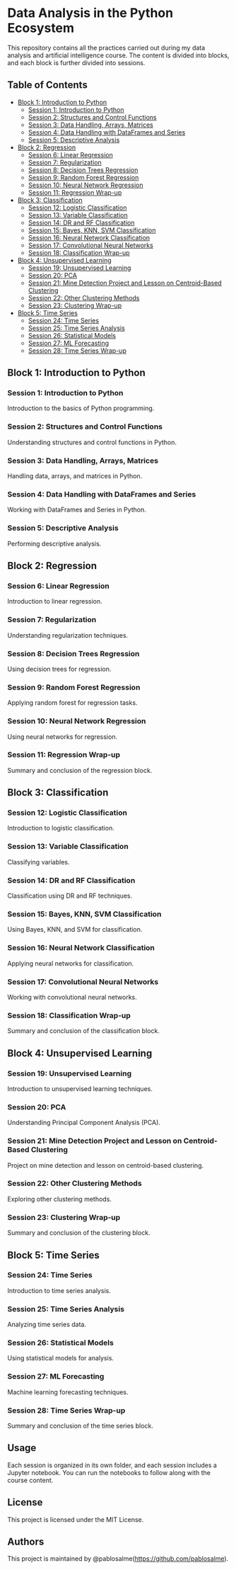 # Data Analysis in the Python Ecosystem

This repository contains all the practices carried out during my data analysis and artificial intelligence course. The content is divided into blocks, and each block is further divided into sessions.

## Table of Contents

- [Block 1: Introduction to Python](#block-1-introduction-to-python)
  - [Session 1: Introduction to Python](#session-1-introduction-to-python)
  - [Session 2: Structures and Control Functions](#session-2-structures-and-control-functions)
  - [Session 3: Data Handling, Arrays, Matrices](#session-3-data-handling-arrays-matrices)
  - [Session 4: Data Handling with DataFrames and Series](#session-4-data-handling-with-dataframes-and-series)
  - [Session 5: Descriptive Analysis](#session-5-descriptive-analysis)
- [Block 2: Regression](#block-2-regression)
  - [Session 6: Linear Regression](#session-6-linear-regression)
  - [Session 7: Regularization](#session-7-regularization)
  - [Session 8: Decision Trees Regression](#session-8-decision-trees-regression)
  - [Session 9: Random Forest Regression](#session-9-random-forest-regression)
  - [Session 10: Neural Network Regression](#session-10-neural-network-regression)
  - [Session 11: Regression Wrap-up](#session-11-regression-wrap-up)
- [Block 3: Classification](#block-3-classification)
  - [Session 12: Logistic Classification](#session-12-logistic-classification)
  - [Session 13: Variable Classification](#session-13-variable-classification)
  - [Session 14: DR and RF Classification](#session-14-dr-and-rf-classification)
  - [Session 15: Bayes, KNN, SVM Classification](#session-15-bayes-knn-svm-classification)
  - [Session 16: Neural Network Classification](#session-16-neural-network-classification)
  - [Session 17: Convolutional Neural Networks](#session-17-convolutional-neural-networks)
  - [Session 18: Classification Wrap-up](#session-18-classification-wrap-up)
- [Block 4: Unsupervised Learning](#block-4-unsupervised-learning)
  - [Session 19: Unsupervised Learning](#session-19-unsupervised-learning)
  - [Session 20: PCA](#session-20-pca)
  - [Session 21: Mine Detection Project and Lesson on Centroid-Based Clustering](#session-21-mine-detection-project-and-lesson-on-centroid-based-clustering)
  - [Session 22: Other Clustering Methods](#session-22-other-clustering-methods)
  - [Session 23: Clustering Wrap-up](#session-23-clustering-wrap-up)
- [Block 5: Time Series](#block-5-time-series)
  - [Session 24: Time Series](#session-24-time-series)
  - [Session 25: Time Series Analysis](#session-25-time-series-analysis)
  - [Session 26: Statistical Models](#session-26-statistical-models)
  - [Session 27: ML Forecasting](#session-27-ml-forecasting)
  - [Session 28: Time Series Wrap-up](#session-28-time-series-wrap-up)

## Block 1: Introduction to Python

### Session 1: Introduction to Python

Introduction to the basics of Python programming.

### Session 2: Structures and Control Functions

Understanding structures and control functions in Python.

### Session 3: Data Handling, Arrays, Matrices

Handling data, arrays, and matrices in Python.

### Session 4: Data Handling with DataFrames and Series

Working with DataFrames and Series in Python.

### Session 5: Descriptive Analysis

Performing descriptive analysis.

## Block 2: Regression

### Session 6: Linear Regression

Introduction to linear regression.

### Session 7: Regularization

Understanding regularization techniques.

### Session 8: Decision Trees Regression

Using decision trees for regression.

### Session 9: Random Forest Regression

Applying random forest for regression tasks.

### Session 10: Neural Network Regression

Using neural networks for regression.

### Session 11: Regression Wrap-up

Summary and conclusion of the regression block.

## Block 3: Classification

### Session 12: Logistic Classification

Introduction to logistic classification.

### Session 13: Variable Classification

Classifying variables.

### Session 14: DR and RF Classification

Classification using DR and RF techniques.

### Session 15: Bayes, KNN, SVM Classification

Using Bayes, KNN, and SVM for classification.

### Session 16: Neural Network Classification

Applying neural networks for classification.

### Session 17: Convolutional Neural Networks

Working with convolutional neural networks.

### Session 18: Classification Wrap-up

Summary and conclusion of the classification block.

## Block 4: Unsupervised Learning

### Session 19: Unsupervised Learning

Introduction to unsupervised learning techniques.

### Session 20: PCA

Understanding Principal Component Analysis (PCA).

### Session 21: Mine Detection Project and Lesson on Centroid-Based Clustering

Project on mine detection and lesson on centroid-based clustering.

### Session 22: Other Clustering Methods

Exploring other clustering methods.

### Session 23: Clustering Wrap-up

Summary and conclusion of the clustering block.

## Block 5: Time Series

### Session 24: Time Series

Introduction to time series analysis.

### Session 25: Time Series Analysis

Analyzing time series data.

### Session 26: Statistical Models

Using statistical models for analysis.

### Session 27: ML Forecasting

Machine learning forecasting techniques.

### Session 28: Time Series Wrap-up

Summary and conclusion of the time series block.

## Usage

Each session is organized in its own folder, and each session includes a Jupyter notebook. You can run the notebooks to follow along with the course content.

## License

This project is licensed under the MIT License.

## Authors

This project is maintained by @pablosalme(https://github.com/pablosalme).
